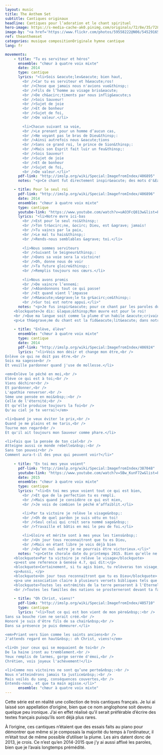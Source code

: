 ```yaml
---
layout: music
title: The Anthem Set
subtitle: Cantiques originaux
headline: Cantiques pour l’adoration et le chant spirituel
hero-image: https://s-media-cache-ak0.pinimg.com/originals/72/8e/35/728e35ea02ff6bf33a58dc62dc8cc0de.jpg
image-by: "<a href='https://www.flickr.com/photos/59558222@N06/5452916527/in/photolist-9iRC7c-o5bneQ-a4GctF-frUuA6-dfeP7C-8x7UZ4-8xaWhj-beq7Dc-MgN3C-6thCFj-bnAu5u-a45gG5-aaxEAx-4uWnak-5Z8bKe-CFssg-5QkdtS-neD9ji-bc93oB-3cr3vr-ssVbrh-64KPXS-9GbUDF-77Y7u1-aRWVoB-HNcLYp-8xaW9W-a4K3wQ-9iRBQc-4PYfDa-beq7yx-qS66nv-7V5V4t-axMvNb-8hYBvf-rMZxWv-2iZ7u-6ymiod-bBziki-4sM3vf-feid9X-gN9CD5-qZcWS9-7mk7j4-oJEMPR-aqByeP-9iRBXz-tZv3Z-8jEfga-7irTA2' target='_new'>Shiny brass</a> par <a href='https://www.flickr.com/photos/59558222@N06/' target='_new' >Dukas Ju</a> sous <a href='https://creativecommons.org/licenses/by-nc/2.0/deed.fr' target='_new'>Attribution - Pas d’Utilisation Commerciale 2.0 Générique</a>"
ref: theanthemset
categories: musique compositionOriginale hymne cantique
lang: fr

movements:
    - title: "Tu es serviteur et héros"
      ensemble: "chœur à quatre voix mixte"
      date: 2014
      type: cantique
      lyrics: "<li>Sois &eacute;lev&eacute; bien haut,
		<br />Car tu es serviteur et h&eacute;ros!
		<br />Chose que jamais nous n'avions vue&thinsp;:
		<br />Fils de l’homme au visage bris&eacute;
		<br />De ch&acirc;timents par nous inflig&eacute;s
		<br />Sois Sauveur!
		<br />Sujet de joie
		<br />Et de bonheur
		<br />Sujet de foi,
		<br />De valeur.</li>
					
		<li>Chacun suivant sa voie,
		<br />Le prenant pour un homme d’aucun cas,
		<br />Ne voyant pas le bras de Dieu&thinsp;:
		<br />Ainsi autrefois nous &eacute;tions
		<br />Sans ce grand roi, le prince de Sion&thinsp;:
		<br />Mais son Esprit fait luir un feu&thinsp;:
		<br />Sois Sauveur!
		<br />Sujet de joie
		<br />Et de bonheur
		<br />Sujet de foi,
		<br />De valeur.</li>"
      pdf-link: "http://imslp.org/wiki/Special:ImagefromIndex/406895"
      notes: "<p>Ce chant fut directement inspir&eacute; des mots d'&Eacute;saie au chapitre chapitres 52 et 53. Il contraste la divinit&eacute; du Messie avec sa mission de serviteur. C’est une louange de nous qui font partie des peuples qui avons entendu ce qui ne nous avait jamais &eacute;t&eacute; annonc&eacute; auparavant.</p>"

    - title: Pour le seul roi
      pdf-link: "http://imslp.org/wiki/Special:ImagefromIndex/406896"
      date: 2014
      ensemble: "chœur à quatre voix mixte"
      type: cantique
      youtube-link: "https://www.youtube.com/watch?v=uAO3FcQ813w&list=PLq7M1cOtTjn1R6N4nmiBULc8Qnh3toCkW&index=3"
      lyrics: "<li>Notre œvre ici-bas
		<br />Est pour le seul roi&thinsp;:
		<br />Ton tr&ocirc;ne, &ocirc; Dieu, est &agrave; jamais!
		<br />Tu vaincs par la paix,
		<br />Le mal tu hais&thinsp;:
		<br />Rends-nous semblables &agrave; toi.</li>
					
		<li>Nous sommes serviteurs
		<br />Suivant le Seigneur&thinsp;:
		<br />Dans sa voie sera la victoire!
		<br />Oh, donne nous de voir
		<br />Ta future gloire&thinsp;:
		<br />Remplis toujours nos cœurs.</li>
					
		<li>Nous avons promis
		<br />De vaincre l’ennemi:
		<br />Abandonnons tout ce qui passe!
		<br />Et quand vient l’impasse
		<br />R&eacute;v&egrave;le ta gr&acirc;ce&thinsp;:
		<br />Sur toi est notre appui.</li>"
      notes: "<p>Je fus inspir&eacute; pour ce chant par les paroles du Psaume 45, et surtout par le verset 2, qui m'&eacute;tait auparavant venu &agrave; l'esprit&thinsp;:</p>
	<blockquote>Je dis: &laquo;&thinsp;Mon œuvre est pour le roi!
	<br />Que ma langue soit comme la plume d'un habile &eacute;crivain!&thinsp;&hellip;&thinsp;&raquo;</blockquote>
	<p>Le th&egrave;me du chant est la fid&eacute;lit&eacute; dans notre travail envers le Seigneur, qui est une qualit&eacute; dont nous manquons facilement dans notre soci&eacute;t&eacute; aimant les plaisirs mat&eacute;riels, et est un rappel que nous trouverons la victoire dans le Seigneur notre roi, et non pas au travers de ce monde.</p>"
    
    - title: "Enlève, élève"
      ensemble: "chœur à quatre voix mixte"
      type: cantique
      date: 2014
      pdf-link: "http://imslp.org/wiki/Special:ImagefromIndex/406924"
      lyrics: "<li>Vois mon désir et change mon être,<br />
Enlève ce qui ne doit pas être.<br />
Sois ma sagesse<br />
Et veuille pardonner quand j'use de mollesse.</li>

<em>Enlève le péché en moi,<br />
Elève ce qui est à toi;<br />
Viens déchirer<br />
Et pardonner,<br />
L'apathie renverser.<br /> 
Sème une pensée en moi&nbsp;:<br />
Celle de l'éternité;<br />
Et qu'elle produise toujours la foi<br />
Qu'au ciel je te verrai!</em>

<li>Quand je veux éviter le prix,<br /> 
Quand je me plains et me taris,<br />
Tourne mon regard<br />
Et qu'il ait toujours mon Sauveur comme phare.</li>

<li>Fais que la pensée de ton ciel<br /> 
Atteigne aussi ce monde rebelle&nbsp;:<br />
Sans ton pouvoir<br />
Comment aura-t-il des yeux qui peuvent voir?</li>"
      
    - title: "En toi mes yeux voient"
      pdf-link: "http://imslp.org/wiki/Special:ImagefromIndex/387048"
      youtube-link: "https://www.youtube.com/watch?v=5Bw_KunF72w&list=PLq7M1cOtTjn1R6N4nmiBULc8Qnh3toCkW&index=4"
      date: 2015
      ensemble: "chœur à quatre voix mixte"
      type: cantique
      lyrics: "<li>En toi mes yeux voient tout ce qui est bien,
        <br />Et que de la perfection tu es rempli.
        <br />Mais quand je considère ce qui est mien,
        <br />Je vois de combien le péché m’affaiblit.</li>

        <li>Par ta victoire je relève le visage&nbsp;:
        <br />Oh de quel pardon je suis vêtu en toi!
        <br />Seul celui qui croit sera nommé sage&nbsp;:
        <br />Travaille et bâtis en moi le peu de foi.</li>

        <li>Gloire et mérite sont à mes yeux les tiens&nbsp;:
        <br />Un jour tous reconnaitront que tu es Dieu,
        <br />Mais en étant libre je vois déjà bien
        <br />Qu’en nul autre je ne pourrais être victorieux.</li>"
      notes: "<p>Cette chorale date du printemps 2015. Bien qu'elle ne soit basée sur aucun texte particulier, elle se réfère à au moins deux textes distincts&nbsp;: la phrase</p>
    <blockquote>Par ta victoire je relève le visage</blockquote>
    <p>est une reference à Genèse 4.7, qui dit:</p>
    <blockquote>Certainement, si tu agis bien, tu relèveras ton visage, et si tu agis mal, le péché se couche à la porte, et ses désirs se portent vers toi: mais toi, domine sur lui.</blockquote>
    <p>Aussi, </p>
    <blockquote>Un jour tous reconnaitront que tu es Dieu</blockquote>
    <p>a une association claire à plusieurs versets bibliques tels que Psaume 22.27, qui affirme&nbsp;:</p>
    <blockquote>Toutes les extrémités de la terre penseront à l'Eternel et se tourneront vers lui;
    <br />Toutes les familles des nations se prosterneront devant ta face.</blockquote>"
      
    - title: "Oh Christ, viens!"
      pdf-link: "http://imslp.org/wiki/Special:ImagefromIndex/405710"
      type: cantique
      lyrics: "<li>Tout ce qui est bon vient de mon père&nbsp;:<br /> 
Sans sa bouche rien ne serait créé.<br />
Honoré je suis d'être fils de sa chair&nbsp;<br />
Dans sa présence je puis demeurer.</li>

<em>Priant vers Sion comme les saints anciens<br />
J'attends regard en haut&nbsp;: oh Christ, viens!</em>

<li>Un jour ceux qui se moquaient de toi<br />
De la haine iront au tremblement.<br />
Yeux remplis de larmes, gorge serrée d'émoi,<br />
Chrétien, vois joyeux l'achèvement!</li>

<li>Comme nos victoires ne sont qu’une perte&nbsp;:<br />
Nous n’atteindrons jamais ta justice&nbsp;:<br />
Mais voilés du sang, conséquences couvertes,<br />
Entends-nous, et que ta main agisse.</li>"
      ensemble: "chœur à quatre voix mixte"
---
```

Cette série est en réalité une collection de trois cantiques français. Je lui ai laissé son appellation d’origine, bien que ce nom anglophone soit devenu quelque peu ironique. J’ai en effet réalisé qu’il serait préférable d’écrire des textes français puisqu’ils sont déjà plus rares.

À l’origine, ces cantiques n’étaient que des essais faits au piano pour démontrer que même si je composais la majorité du temps à l’ordinateur, il m’était tout de même possible d’utiliser la plume. Les airs datent donc de 2013, je crois. Ce n’est qu’en 2014-2015 que j’y ai aussi affixé les paroles, bien que je l’avais longtemps prémédité.
